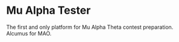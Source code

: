 # Mu Alpha Tester


The first and only platform for Mu Alpha Theta contest preparation. Alcumus for MAO.

